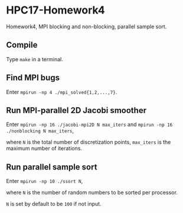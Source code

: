# HPC17-Homework4
Homework4, MPI blocking and non-blocking, parallel sample sort.

## Compile
Type `make` in a terminal.

## Find MPI bugs

Enter `mpirun -np 4 ./mpi_solved{1,2,...,7}`.

## Run MPI-parallel 2D Jacobi smoother
Enter `mpirun -np 16 ./jacobi-mpi2D N max_iters` and `mpirun -np 16 ./nonblocking N max_iters`,

where `N` is the total number of discretization points, `max_iters` is the maximum number of iterations.

## Run parallel sample sort
Enter `mpirun -np 10 ./ssort N`,

where `N` is the number of random numbers to be sorted per processor.

`N` is set by default to be `100` if not input.
